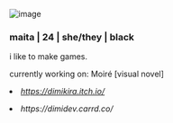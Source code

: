 ![image](https://user-images.githubusercontent.com/116223644/196808198-2b9abd42-03ba-48e5-9819-d76ea55afe04.png)

###  maita | 24 | she/they | black
i like to make games.

currently working on:
Moiré [visual novel]

<i><li>https://dimikira.itch.io/
<li>https://dimidev.carrd.co/ </i>

